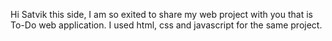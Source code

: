 Hi Satvik this side,
I am so exited to share my web project with you that is To-Do web application. I used html, css and javascript for the same project.
